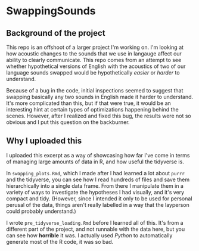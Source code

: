 # SwappingSounds

## Background of the project

This repo is an offshoot of a larger project I'm working on. I'm looking at how acoustic changes to the sounds that we use in langauge affect our ability to clearly communicate. This repo comes from an attempt to see whether hypothetical versions of English with the acoustics of two of our language sounds swapped would be hypothetically _easier_ or _harder_ to understand. 

Because of a bug in the code, initial inspections seemed to suggest that swapping basically any two sounds in English made it harder to understand. It's more complicated than this, but if that were true, it would be an interesting hint at certain types of optimizations happening behind the scenes. However, after I realized and fixed this bug, the results were not so obvious and I put this question on the backburner.

## Why I uploaded this

I uploaded this excerpt as a way of showcasing how far I've come in terms of managing large amounts of data in R, and how useful the tidyverse is. 

In `swapping_plots.Rmd`, which I made after I had learned a lot about `purrr` and the tidyverse, you can see how I read hundreds of files and save them hierarchically into a single data frame. From there I manipulate them in a variety of ways to investigate the hypotheses I had visually, and it's very compact and tidy. (However, since I intended it only to be used for personal perusal of the data, things aren't really labelled in a way that the layperson could probably understand.)

I wrote `pre_tidyverse_loading.Rmd` before I learned all of this. It's from a different part of the project, and not runnable with the data here, but you can see how **horrible** it was. I actually used _Python_ to automatically generate most of the R code, it was so bad.

